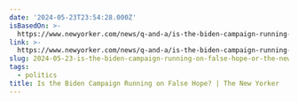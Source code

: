 ```yaml
---
date: '2024-05-23T23:54:28.000Z'
isBasedOn: >-
  https://www.newyorker.com/news/q-and-a/is-the-biden-campaign-running-on-false-hope
link: >-
  https://www.newyorker.com/news/q-and-a/is-the-biden-campaign-running-on-false-hope
slug: 2024-05-23-is-the-biden-campaign-running-on-false-hope-or-the-new-yorker
tags:
  - politics
title: Is the Biden Campaign Running on False Hope? | The New Yorker
---
```

 
